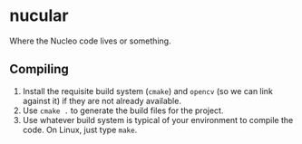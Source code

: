 # nucular

Where the Nucleo code lives or something.

## Compiling

1. Install the requisite build system (`cmake`) and `opencv` (so we can link against it) if they are not already available.
2. Use `cmake .` to generate the build files for the project.
3. Use whatever build system is typical of your environment to compile the code. On Linux, just type `make`.
